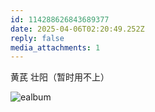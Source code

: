 ```yaml
---
id: 114288626843689377
date: 2025-04-06T02:20:49.252Z
reply: false
media_attachments: 1
---
```


黄芪 壮阳（暂时用不上）

![ealbum](https://files.e5n.cc/media_attachments/files/114/288/624/273/722/332/original/0de8cc046efacb69.jpg)
